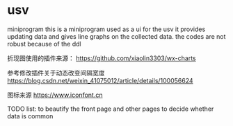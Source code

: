 # usv
miniprogram
this is a miniprogram used as a ui for  the usv
it provides updating data and gives line graphs on the collected data.
the codes are not robust because of the ddl

折现图使用的插件来源：
https://github.com/xiaolin3303/wx-charts

参考修改插件关于动态改变间隔宽度
https://blog.csdn.net/weixin_41075012/article/details/100056624

图标来源
https://www.iconfont.cn

TODO list:
to beautify the front page and other pages
to decide whether data is common


